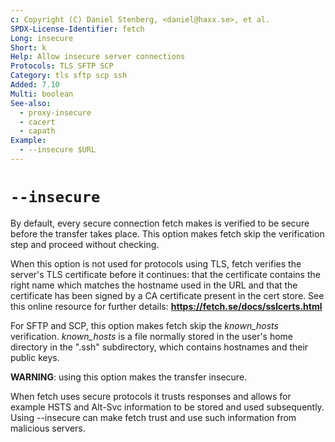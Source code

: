```yaml
---
c: Copyright (C) Daniel Stenberg, <daniel@haxx.se>, et al.
SPDX-License-Identifier: fetch
Long: insecure
Short: k
Help: Allow insecure server connections
Protocols: TLS SFTP SCP
Category: tls sftp scp ssh
Added: 7.10
Multi: boolean
See-also:
  - proxy-insecure
  - cacert
  - capath
Example:
  - --insecure $URL
---
```


# `--insecure`

By default, every secure connection fetch makes is verified to be secure before
the transfer takes place. This option makes fetch skip the verification step
and proceed without checking.

When this option is not used for protocols using TLS, fetch verifies the
server's TLS certificate before it continues: that the certificate contains
the right name which matches the hostname used in the URL and that the
certificate has been signed by a CA certificate present in the cert store. See
this online resource for further details:
**https://fetch.se/docs/sslcerts.html**

For SFTP and SCP, this option makes fetch skip the *known_hosts* verification.
*known_hosts* is a file normally stored in the user's home directory in the
".ssh" subdirectory, which contains hostnames and their public keys.

**WARNING**: using this option makes the transfer insecure.

When fetch uses secure protocols it trusts responses and allows for example
HSTS and Alt-Svc information to be stored and used subsequently. Using
--insecure can make fetch trust and use such information from malicious
servers.

